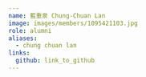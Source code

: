 ```yaml
---
name: 藍重泉 Chung-Chuan Lan 
image: images/members/1095421103.jpg 
role: alumni
aliases:
  - chung chuan lan
links:
  github: link_to_github 
---
```

